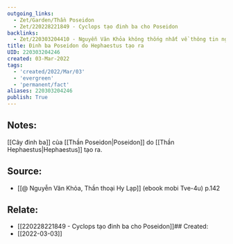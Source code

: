 ```yaml
---
outgoing_links:
  - Zet/Garden/Thần Poseidon
  - Zet/220228221849 - Cyclops tạo đinh ba cho Poseidon
backlinks:
  - Zet/220303204410 - Nguyễn Văn Khỏa không thống nhất về thông tin người tạo ra đinh ba Poseidon
title: Đinh ba Poseidon do Hephaestus tạo ra
UID: 220303204246
created: 03-Mar-2022
tags:
  - 'created/2022/Mar/03'
  - 'evergreen'
  - 'permanent/fact'
aliases: 220303204246
publish: True
---
```

## Notes:
[[Cây đinh ba]] của [[Thần Poseidon|Poseidon]] do [[Thần Hephaestus|Hephaestus]] tạo ra.

## Source:
- [[@ Nguyễn Văn Khỏa, Thần thoại Hy Lạp]] (ebook mobi Tve-4u) p.142

## Relate:
- [[220228221849 - Cyclops tạo đinh ba cho Poseidon]]## Created:
- [[2022-03-03]]
